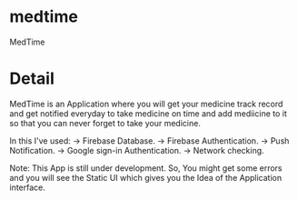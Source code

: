 # medtime

MedTime

# Detail
MedTime is an Application where you will get your medicine track record and get notified everyday to take medicine on time and add mediicine to it so that you can never forget to take your medicine. 

In this I've used:
-> Firebase Database.
-> Firebase Authentication.
-> Push Notification.
-> Google sign-in Authentication.
-> Network checking.

Note: This App is still under development. So, You might get some errors and you will see the Static UI which gives you the Idea of the Application interface.
